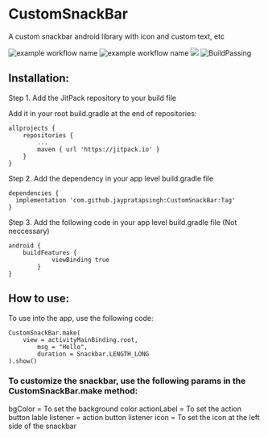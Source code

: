 # CustomSnackBar
A custom snackbar android library with icon and custom text, etc

![example workflow name](https://img.shields.io/github/issues/jaypratapsingh/CustomSnackBar)   ![example workflow name](https://img.shields.io/github/license/jaypratapsingh/CustomSnackBar)   [![](https://jitpack.io/v/jaypratapsingh/CustomSnackBar.svg)](https://jitpack.io/#jaypratapsingh/CustomSnackBar)   ![BuildPassing](https://img.shields.io/appveyor/build/jaypratapsingh/customsnackbar)


## Installation:

Step 1. Add the JitPack repository to your build file

Add it in your root build.gradle at the end of repositories:

```
allprojects {
	repositories {
		...
		maven { url 'https://jitpack.io' }
	}
}
```
 
Step 2. Add the dependency in your app level build.gradle file

```
dependencies {
  implementation 'com.github.jaypratapsingh:CustomSnackBar:Tag'
}
```

Step 3. Add the following code in your app level build.gradle file (Not neccessary)

```
android {
	buildFeatures {
	        viewBinding true
    	}
}
```


## How to use:

To use into the app, use the following code:

```
CustomSnackBar.make(
	view = activityMainBinding.root,
        msg = "Hello",
        duration = Snackbar.LENGTH_LONG
).show()
```


### To customize the snackbar, use the following params in the CustomSnackBar.make method:

bgColor = To set the background color
actionLabel = To set the action button lable
listener = action button listener
icon = To set the icon at the left side of the snackbar

